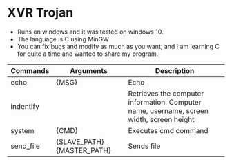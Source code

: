# XVR Trojan
 - Runs on windows and it was tested on windows 10.
 - The language is C using MinGW
 - You can fix bugs and modify as much as you want, and I am learning C for quite a time and wanted to share my program.
 
 Commands |     Arguments           | Description
 -------- | ----------------------- | -----------
 echo | {MSG} | Echo 
 indentify |  | Retrieves the computer information. Computer name, username, screen width, screen height
 system | {CMD} | Executes cmd command
 send_file | {SLAVE_PATH} {MASTER_PATH} | Sends file
